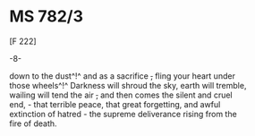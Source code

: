 # MS 782/3

[F 222]

-8-

down to the dust^!^ and as a sacrifice ~~,~~ fling your heart under \
those wheels^!^ Darkness will shroud the sky, earth will tremble, \
wailing will tend the air ~~,~~ and then comes the silent and cruel \
end, - that terrible peace, that great forgetting, and awful \
extinction of hatred - the supreme deliverance rising from the \
fire of death. 
